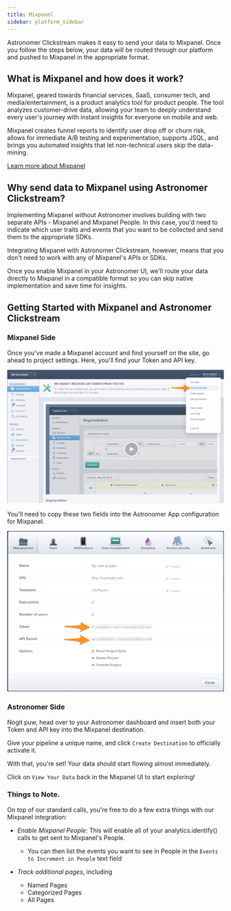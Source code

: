 ```yaml
---
title: Mixpanel
sidebar: platform_sidebar
---
```


Astronomer Clickstream makes it easy to send your data to Mixpanel. Once you follow the steps below, your data will be routed through our platform and pushed to Mixpanel in the appropriate format. 

## What is Mixpanel and how does it work?

Mixpanel, geared towards financial services, SaaS, consumer tech, and media/entertainment, is a product analytics tool for product people. The tool analyzes customer-drive data, allowing your team to deeply understand every user's journey with instant insights for everyone on mobile and web. 

Mixpanel creates funnel reports to identify user drop off or churn risk, allows for immediate A/B testing and experimentation, supports JSQL, and brings you automated insights that let non-technical users skip the data-mining.

[Learn more about Mixpanel](https://mixpanel.com/)

## Why send data to Mixpanel using Astronomer Clickstream?

Implementing Mixpanel without Astronomer involves building with two separate APIs - Mixpanel and Mixpanel People. In this case, you'd need to indicate which user traits and events that you want to be collected and send them to the appropriate SDKs. 

Integrating Mixpanel with Astronomer Clickstream, however, means that you don't need to work with any of Mixpanel's APIs or SDKs. 

Once you enable Mixpanel in your Astronomer UI, we'll route your data directly to Mixpanel in a compatible format so you can skip native implementation and save time for insights. 

## Getting Started with Mixpanel and Astronomer Clickstream

### Mixpanel Side

Once you've made a Mixpanel account and find yourself on the site, go ahead to project settings. Here, you'll find your Token and API key.

![mixpanel1](../../../images/mixpanel1.png)

You'll need to copy these two fields into the Astronomer App configuration for Mixpanel.

![mixpanel2](../../../images/mixpanel2.png)


### Astronomer Side

Nogit puw, head over to your Astronomer dashboard and insert both your Token and API key into the Mixpanel destination. 

Give your pipeline a unique name, and click `Create Destination` to officially activate it. 

With that, you're set! Your data should start flowing almost immediately. 

Click on `View Your Data` back in the Mixpanel UI to start exploring!

### Things to Note. 

On top of our standard calls, you're free to do a few extra things with our Mixpanel integration:

- *Enable Mixpanel People*: This will enable all of your analytics.identify() calls to get sent to Mixpanel's People.
    * You can then list the events you want to see in People in the `Events to Increment in People` text field

- *Track additional pages*, including
    * Named Pages
    * Categorized Pages
    * All Pages



